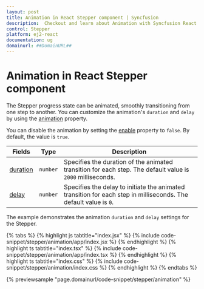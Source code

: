```yaml
---
layout: post
title: Animation in React Stepper component | Syncfusion
description:  Checkout and learn about Animation with Syncfusion React Stepper component of Syncfusion Essential JS 2 and more.
control: Stepper
platform: ej2-react
documentation: ug
domainurl: ##DomainURL##
---
```


# Animation in React Stepper component

The Stepper progress state can be animated, smoothly transitioning from one step to another. You can customize the animation's `duration` and `delay` by using the [animation](https://ej2.syncfusion.com/react/documentation/api/stepper/#animation) property.

You can disable the animation by setting the [enable](https://ej2.syncfusion.com/react/documentation/api/stepper/animationModel/#enable) property to `false`. By default, the value is `true`.

| Fields | Type | Description |
|------|------|-------------|
| [duration](https://ej2.syncfusion.com/react/documentation/api/stepper/animationModel/#duration) | `number` | Specifies the duration of the animated transition for each step. The default value is `2000` milliseconds. |
| [delay](https://ej2.syncfusion.com/react/documentation/api/stepper/animationModel/#delay) | `number` | Specifies the delay to initiate the animated transition for each step in milliseconds. The default value is `0`. |

The example demonstrates the animation `duration` and `delay` settings for the Stepper.

{% tabs %}
{% highlight js tabtitle="index.jsx" %}
{% include code-snippet/stepper/animation/app/index.jsx %}
{% endhighlight %}
{% highlight ts tabtitle="index.tsx" %}
{% include code-snippet/stepper/animation/app/index.tsx %}
{% endhighlight %}
{% highlight ts tabtitle="index.css" %}
{% include code-snippet/stepper/animation/index.css %}
{% endhighlight %}
{% endtabs %}

{% previewsample "page.domainurl/code-snippet/stepper/animation" %}
